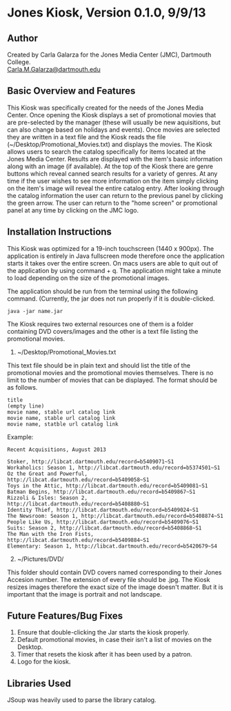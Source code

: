 Jones Kiosk, Version 0.1.0, 9/9/13
===========

Author
------

Created by Carla Galarza for the Jones Media Center (JMC), Dartmouth College.<br>
Carla.M.Galarza@dartmouth.edu


Basic Overview and Features
---------------------------

This Kiosk was specifically created for the needs of the Jones Media Center. Once opening the Kiosk displays a set of promotional movies that are pre-selected by the manager (these will usually be new aquisitions, but can also change based on holidays and events). Once movies are selected they are written in a text file and the Kiosk reads the file (~/Desktop/Promotional_Movies.txt) and displays the movies. The Kiosk allows users to search the catalog specifically for items located at the Jones Media Center. Results are displayed with the item's basic information along with an image (if available). At the top of the Kiosk there are genre buttons which reveal canned search results for a variety of genres. At any time if the user wishes to see more information on the item simply clicking on the item's image will reveal the entire catalog entry. After looking through the catalog information the user can return to the previous panel by clicking the green arrow. The user can return to the "home screen" or promotional panel at any time by clicking on the JMC logo.


Installation Instructions
-------------------------

This Kiosk was optimized for a 19-inch touchscreen (1440 x 900px). The application is entirely in Java fullscreen mode therefore once the application starts it takes over the entire screen. On macs users are able to quit out of the application by using command + q. The application might take a minute to load depending on the size of the promotional images.

The application should be run from the terminal using the following command. (Currently, the jar does not run properly if it is double-clicked.

```
java -jar name.jar
```

The Kiosk requires two external resources one of them is a folder containing DVD covers/images and the other is a text file listing the promotional movies.

1. ~/Desktop/Promotional_Movies.txt

  This text file should be in plain text and should list the title of the promotional movies and the promotional   movies themselves. There is no limit to the number of movies that can be displayed. The format should be as follows. 
  
  ```
  title
  (empty line)
  movie name, stable url catalog link
  movie name, stable url catalog link
  movie name, statble url catalog link
  ```
  Example:
  ```
  Recent Acquisitions, August 2013

  Stoker, http://libcat.dartmouth.edu/record=b5409071~S1
  Workaholics: Season 1, http://libcat.dartmouth.edu/record=b5374501~S1
  Oz the Great and Powerful, http://libcat.dartmouth.edu/record=b5409058~S1
  Toys in the Attic, http://libcat.dartmouth.edu/record=b5409081~S1
  Batman Begins, http://libcat.dartmouth.edu/record=b5409867~S1
  Rizzoli & Isles: Season 2, http://libcat.dartmouth.edu/record=b5408880~S1
  Identity Thief, http://libcat.dartmouth.edu/record=b5409024~S1
  The Newsroom: Season 1, http://libcat.dartmouth.edu/record=b5408874~S1
  People Like Us, http://libcat.dartmouth.edu/record=b5409076~S1
  Suits: Season 2, http://libcat.dartmouth.edu/record=b5408868~S1
  The Man with the Iron Fists, http://libcat.dartmouth.edu/record=b5409884~S1
  Elementary: Season 1, http://libcat.dartmouth.edu/record=b5420679~S4
  ```

2. ~/Pictures/DVD/

  This folder should contain DVD covers named corresponding to their Jones Accesion number. The extension of every file should be .jpg. The Kiosk resizes images therefore the exact size of the image doesn't matter. But it is important that the image is portrait and not landscape.

Future Features/Bug Fixes
---------------

1. Ensure that double-clicking the Jar starts the kiosk properly. 
2. Default promotional movies, in case their isn't a list of movies on the Desktop.
3. Timer that resets the kiosk after it has been used by a patron.
4. Logo for the kiosk. 

Libraries Used
--------------

JSoup was heavily used to parse the library catalog.

